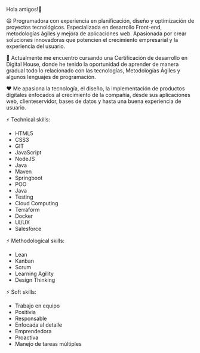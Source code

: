 Hola amigos!👋

😄 Programadora con experiencia en planificación, diseño y
optimización de proyectos tecnológicos. Especializada en
desarrollo Front-end, metodologías ágiles y mejora de
aplicaciones web. Apasionada por crear soluciones innovadoras
que potencien el crecimiento empresarial y la experiencia del
usuario.

🌱 Actualmente me encuentro cursando una Certificación de desarrollo en Digital House, 
donde he tenido la oportunidad de aprender de manera gradual todo lo relacionado con
las tecnologías, Metodologías Ágiles y algunos lenguajes de programación.

❤  Me apasiona la tecnología, el diseño, la implementación de productos digitales
enfocados al crecimiento de la compañía, desde sus aplicaciones web, clienteservidor, 
bases de datos y hasta una buena experiencia de usuario. 


⚡ Technical skills:
* HTML5
* CSS3
* GIT
* JavaScript
* NodeJS
* Java
* Maven
* Springboot
* POO
* Java
* Testing
* Cloud Computing
* Terraform
* Docker
* UI/UX
* Salesforce

⚡ Methodological skills:
* Lean
* Kanban
* Scrum
* Learning Agility
* Design Thinking


⚡ Soft skills:
* Trabajo en equipo
* Positivia
* Responsable
* Enfocada al detalle
* Emprendedora
* Proactiva
* Manejo de tareas múltiples
